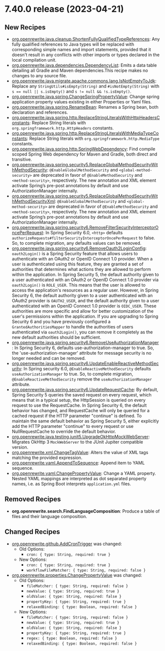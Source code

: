 # 7.40.0 release (2023-04-21)

## New Recipes
* [org.openrewrite.java.cleanup.ShortenFullyQualifiedTypeReferences](https://docs.openrewrite.org/reference/recipes/java/cleanup/shortenfullyqualifiedtypereferences): Any fully qualified references to Java types will be replaced with corresponding simple names and import statements, provided that it doesn't result in any conflicts with other imports or types declared in the local compilation unit. 
* [org.openrewrite.java.dependencies.DependencyList](https://docs.openrewrite.org/reference/recipes/java/dependencies/dependencylist): Emits a data table detailing all Gradle and Maven dependencies.This recipe makes no changes to any source file. 
* [org.openrewrite.java.migrate.apache.commons.lang.IsNotEmptyToJdk](https://docs.openrewrite.org/reference/recipes/java/migrate/apache/commons/lang/isnotemptytojdk): Replace any `StringUtils#isEmpty(String)` and `#isNotEmpty(String)` with `s == null || s.isEmpty()` and `s != null && !s.isEmpty()`. 
* [org.openrewrite.java.spring.ChangeSpringPropertyValue](https://docs.openrewrite.org/reference/recipes/java/spring/changespringpropertyvalue): Change spring application property values existing in either Properties or Yaml files. 
* [org.openrewrite.java.spring.RenameBean](https://docs.openrewrite.org/reference/recipes/java/spring/renamebean): Renames a Spring bean, both declaration and references. 
* [org.openrewrite.java.spring.http.ReplaceStringLiteralsWithHttpHeadersConstants](https://docs.openrewrite.org/reference/recipes/java/spring/http/replacestringliteralswithhttpheadersconstants): Replace String literals with `org.springframework.http.HttpHeaders` constants. 
* [org.openrewrite.java.spring.http.ReplaceStringLiteralsWithMediaTypeConstants](https://docs.openrewrite.org/reference/recipes/java/spring/http/replacestringliteralswithmediatypeconstants): Replace String literals with `org.springframework.http.MediaType` constants. 
* [org.openrewrite.java.spring.http.SpringWebDependency](https://docs.openrewrite.org/reference/recipes/java/spring/http/springwebdependency): Find compile scoped Spring Web dependency for Maven and Gradle, both direct and transitive. 
* [org.openrewrite.java.spring.security5.ReplaceGlobalMethodSecurityWithMethodSecurity](https://docs.openrewrite.org/reference/recipes/java/spring/security5/replaceglobalmethodsecuritywithmethodsecurity): `@EnableGlobalMethodSecurity` and `<global-method-security>` are deprecated in favor of `@EnableMethodSecurity` and `<method-security>`, respectively. The new annotation and XML element activate Spring’s pre-post annotations by default and use AuthorizationManager internally. 
* [org.openrewrite.java.spring.security5.ReplaceGlobalMethodSecurityWithMethodSecurityXml](https://docs.openrewrite.org/reference/recipes/java/spring/security5/replaceglobalmethodsecuritywithmethodsecurityxml): `@EnableGlobalMethodSecurity` and `<global-method-security>` are deprecated in favor of `@EnableMethodSecurity`  and `<method-security>`, respectively. The new annotation and XML element activate Spring’s pre-post annotations  by default and use AuthorizationManager internally. 
* [org.openrewrite.java.spring.security6.RemoveFilterSecurityInterceptorOncePerRequest](https://docs.openrewrite.org/reference/recipes/java/spring/security6/removefiltersecurityinterceptoronceperrequest): In Spring Security 6.0, `<http>` defaults `authorizeRequests#filterSecurityInterceptorOncePerRequest` to false. So, to complete migration, any defaults values can be removed. 
* [org.openrewrite.java.spring.security6.RemoveOauth2LoginConfig](https://docs.openrewrite.org/reference/recipes/java/spring/security6/removeoauth2loginconfig): `oauth2Login()` is a Spring Security feature that allows users to authenticate with an OAuth2 or OpenID Connect 1.0 provider. When a user is authenticated using this feature, they are granted a set of authorities that determines what actions they are allowed to perform within the application. In Spring Security 5, the default authority given to a user authenticated with an OAuth2 or OpenID Connect 1.0 provider via `oauth2Login()` is `ROLE_USER`. This means that the user is allowed to access the application's resources as a regular user. However, in Spring Security 6, the default authority given to a user authenticated with an OAuth2 provider is `OAUTH2_USER`, and the default authority given to a user authenticated with an OpenID Connect 1.0 provider is `OIDC_USER`. These authorities are more specific and allow for better customization of the user's permissions within the application. If you are upgrading to Spring Security 6 and you have previously configured a `GrantedAuthoritiesMapper` to handle the authorities of users authenticated via `oauth2Login()`, you can remove it completely as the new default authorities should be sufficient. 
* [org.openrewrite.java.spring.security6.RemoveUseAuthorizationManager](https://docs.openrewrite.org/reference/recipes/java/spring/security6/removeuseauthorizationmanager): In Spring Security 6, <websocket-message-broker> defaults use-authorization-manager to true.  So, the 'use-authorization-manager' attribute for message security is no longer needed and can be removed. 
* [org.openrewrite.java.spring.security6.UpdateEnableReactiveMethodSecurity](https://docs.openrewrite.org/reference/recipes/java/spring/security6/updateenablereactivemethodsecurity): In Spring security 6.0, `@EnableReactiveMethodSecurity` defaults `useAuthorizationManager` to true. So, to complete migration, `@EnableReactiveMethodSecurity` remove the `useAuthorizationManager` attribute. 
* [org.openrewrite.java.spring.security6.UpdateRequestCache](https://docs.openrewrite.org/reference/recipes/java/spring/security6/updaterequestcache): By default, Spring Security 5 queries the saved request on every request, which means that in a typical setup, the HttpSession is queried on every request to use the RequestCache. In Spring Security 6, the default behavior has changed, and RequestCache will only be queried for a cached request if the HTTP parameter "continue" is defined. To maintain the same default behavior as Spring Security 5, either explicitly add the HTTP parameter "continue" to every request or use NullRequestCache to override the default behavior. 
* [org.openrewrite.java.testing.junit5.UpgradeOkHttpMockWebServer](https://docs.openrewrite.org/reference/recipes/java/testing/junit5/upgradeokhttpmockwebserver): Migrates OkHttp 3 `MockWebServer` to the JUnit Jupiter compatible version. 
* [org.openrewrite.xml.ChangeTagValue](https://docs.openrewrite.org/reference/recipes/xml/changetagvalue): Alters the value of XML tags matching the provided expression. 
* [org.openrewrite.yaml.AppendToSequence](https://docs.openrewrite.org/reference/recipes/yaml/appendtosequence): Append item to YAML sequence. 
* [org.openrewrite.yaml.ChangePropertyValue](https://docs.openrewrite.org/reference/recipes/yaml/changepropertyvalue): Change a YAML property. Nested YAML mappings are interpreted as dot separated property names, i.e.  as Spring Boot interprets `application.yml` files. 

## Removed Recipes
* **org.openrewrite.search.FindLanguageComposition**: Produce a table of files and their language composition. 

## Changed Recipes
* [org.openrewrite.github.AddCronTrigger](https://docs.openrewrite.org/reference/recipes/github/addcrontrigger) was changed:
  * Old Options:
    * `cron: { type: String, required: true }`
  * New Options:
    * `cron: { type: String, required: true }`
    * `workflowFileMatcher: { type: String, required: false }`
* [org.openrewrite.properties.ChangePropertyValue](https://docs.openrewrite.org/reference/recipes/properties/changepropertyvalue) was changed:
  * Old Options:
    * `fileMatcher: { type: String, required: false }`
    * `newValue: { type: String, required: true }`
    * `oldValue: { type: String, required: false }`
    * `propertyKey: { type: String, required: true }`
    * `relaxedBinding: { type: Boolean, required: false }`
  * New Options:
    * `fileMatcher: { type: String, required: false }`
    * `newValue: { type: String, required: true }`
    * `oldValue: { type: String, required: false }`
    * `propertyKey: { type: String, required: true }`
    * `regex: { type: Boolean, required: false }`
    * `relaxedBinding: { type: Boolean, required: false }`